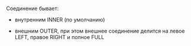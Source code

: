 Соединение бывает:

- внутренним INNER (по умолчанию)

- внешним OUTER, при этом внешнее соединение делится на левое LEFT, правое RIGHT и полное FULL
